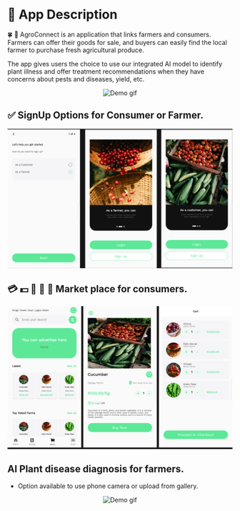 # :memo: App Description

:four_leaf_clover: :iphone: AgroConnect is an application that links farmers and consumers. Farmers can offer their goods for sale, and buyers can easily find the local farmer to purchase fresh agricultural produce.

The app gives users the choice to use our integrated AI model to identify plant illness and offer treatment recommendations when they have concerns about pests and diseases, yield, etc.

<p align="center">
<img src="https://github.com/Paulooh007/project_gifs/blob/3f42d45461357453db1ffbbe0eb540f6de1edb97/agconnect2.gif" alt="Demo gif" title="Demo gif" height="600" width="300"/>
</p>

## :white_check_mark: SignUp Options for Consumer or Farmer.

![signup](./images/signup.png)

## :credit_card: :dollar: :corn: :tomato: :grapes: Market place for consumers.

![order](./images/order.png)

## AI Plant disease diagnosis for farmers.

- Option available to use phone camera or upload from gallery.

<p align="center">
<img src="https://github.com/Paulooh007/project_gifs/blob/fabf94ed408908f2577c8466e10b77b57ac48148/cv-demo.gif" alt="Demo gif" title="Demo gif" height="600" width="300"/>
</p>
